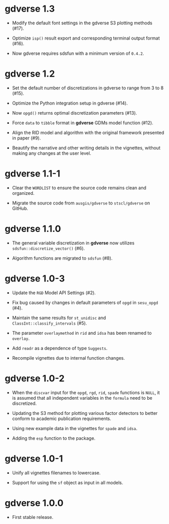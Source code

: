 # gdverse 1.3

* Modify the default font settings in the gdverse S3 plotting methods (#17).

* Optimize `isp()` result export and corresponding terminal output format (#16).

* Now gdverse requires sdsfun with a minimum version of `0.4.2`.

# gdverse 1.2

* Set the default number of discretizations in gdverse to range from 3 to 8 (#15).

* Optimize the Python integration setup in gdverse (#14).

* Now `opgd()` returns optimal discretization parameters (#13).

* Force `data` to `tibble` format in **gdverse** GDMs model function (#12).

* Align the RID model and algorithm with the original framework presented in paper (#9).

* Beautify the narrative and other writing details in the vignettes, without making 
  any changes at the user level.

# gdverse 1.1-1

* Clear the `WORDLIST` to ensure the source code remains clean and organized.

* Migrate the source code from `ausgis/gdverse` to `stscl/gdverse` on GitHub.

# gdverse 1.1.0

* The general variable discretization in **gdverse** now utilizes `sdsfun::discretize_vector()` (#6).

* Algorithm functions are migrated to `sdsfun` (#8).

# gdverse 1.0-3

* Update the `RGD` Model API Settings (#2).

* Fix bug caused by changes in default parameters of `opgd` in `sesu_opgd` (#4).

* Maintain the same results for `st_unidisc` and `ClassInt::classify_intervals` (#5).

* The parameter `overlaymethod` in `rid` and `idsa` has been renamed to `overlay`.

* Add `readr` as a dependence of type `Suggests`.

* Recompile vignettes due to internal function changes.

# gdverse 1.0-2

* When the `discvar` input for the `opgd`, `rgd`, `rid`, `spade` functions is `NULL`, 
  it is assumed that all independent variables in the `formula` need to be discretized.
  
* Updating the S3 method for plotting various factor detectors to better conform 
  to academic publication requirements.
  
* Using new example data in the vignettes for `spade` and `idsa`.

* Adding the `esp` function to the package.

# gdverse 1.0-1

* Unify all vignettes filenames to lowercase.

* Support for using the `sf` object as input in all models.

# gdverse 1.0.0

* First stable release.
